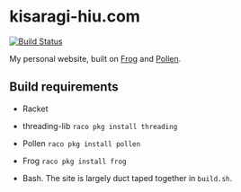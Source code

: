 # kisaragi-hiu.com

[![Build Status](https://travis-ci.org/kisaragi-hiu/kisaragi-hiu.com.svg?branch=source)](https://travis-ci.org/kisaragi-hiu/kisaragi-hiu.com)

My personal website, built on [Frog](https://github.com/greghendershott/frog) and [Pollen](https://github.com/mbutterick/pollen).

## Build requirements

- Racket
- threading-lib `raco pkg install threading`
- Pollen `raco pkg install pollen`
- Frog `raco pkg install frog`

- Bash. The site is largely duct taped together in `build.sh`.
